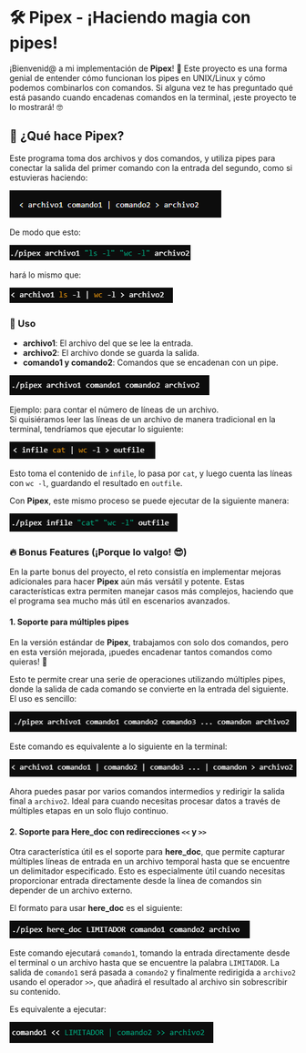 # 🛠️ Pipex - ¡Haciendo magia con pipes!

¡Bienvenid@ a mi implementación de **Pipex**! 🎉 Este proyecto es una forma genial de entender cómo funcionan los pipes en UNIX/Linux y cómo podemos combinarlos con comandos. Si alguna vez te has preguntado qué está pasando cuando encadenas comandos en la terminal, ¡este proyecto te lo mostrará! 🤓

## 🚀 ¿Qué hace Pipex?

Este programa toma dos archivos y dos comandos, y utiliza pipes para conectar la salida del primer comando con la entrada del segundo, como si estuvieras haciendo:

![ejemplo](img1.png)

De modo que esto:

![ejemplo](img2.png)

hará lo mismo que:

![ejemplo](img3.png)

### 🎯 Uso
- **archivo1**: El archivo del que se lee la entrada.
- **archivo2**: El archivo donde se guarda la salida.
- **comando1 y comando2**: Comandos que se encadenan con un pipe.

![ejemplo](img4.png)

Ejemplo: para contar el número de líneas de un archivo.  
Si quisiéramos leer las líneas de un archivo de manera tradicional en la terminal, tendríamos que ejecutar lo siguiente:

![ejemplo](img5.png)

Esto toma el contenido de `infile`, lo pasa por `cat`, y luego cuenta las líneas con `wc -l`, guardando el resultado en `outfile`.

Con **Pipex**, este mismo proceso se puede ejecutar de la siguiente manera:

![ejemplo](img6.png)

### 🔥 Bonus Features (¡Porque lo valgo! 😎)

En la parte bonus del proyecto, el reto consistía en implementar mejoras adicionales para hacer **Pipex** aún más versátil y potente. Estas características extra permiten manejar casos más complejos, haciendo que el programa sea mucho más útil en escenarios avanzados.

#### 1. Soporte para múltiples pipes

En la versión estándar de **Pipex**, trabajamos con solo dos comandos, pero en esta versión mejorada, ¡puedes encadenar tantos comandos como quieras! 🎉

Esto te permite crear una serie de operaciones utilizando múltiples pipes, donde la salida de cada comando se convierte en la entrada del siguiente. El uso es sencillo:

![ejemplo](img7.png)

Este comando es equivalente a lo siguiente en la terminal:

![ejemplo](img8.png)

Ahora puedes pasar por varios comandos intermedios y redirigir la salida final a `archivo2`. Ideal para cuando necesitas procesar datos a través de múltiples etapas en un solo flujo continuo.

#### 2. Soporte para **Here_doc** con redirecciones `<<` y `>>`

Otra característica útil es el soporte para **here_doc**, que permite capturar múltiples líneas de entrada en un archivo temporal hasta que se encuentre un delimitador especificado. Esto es especialmente útil cuando necesitas proporcionar entrada directamente desde la línea de comandos sin depender de un archivo externo.

El formato para usar **here_doc** es el siguiente:

![ejemplo](img9.png)

Este comando ejecutará `comando1`, tomando la entrada directamente desde el terminal o un archivo hasta que se encuentre la palabra `LIMITADOR`. La salida de `comando1` será pasada a `comando2` y finalmente redirigida a `archivo2` usando el operador `>>`, que añadirá el resultado al archivo sin sobrescribir su contenido.

Es equivalente a ejecutar:

![ejemplo](img10.png)
